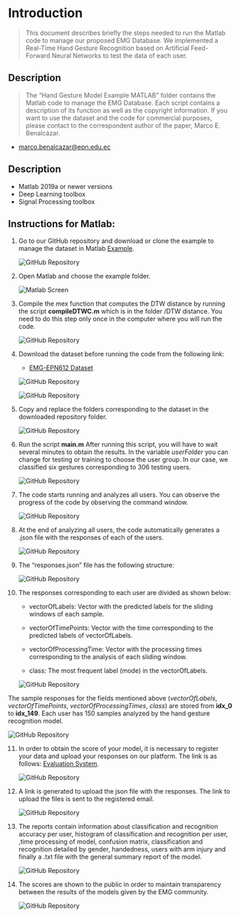 # Introduction

> This document describes briefly the steps needed to run the Matlab code to manage our proposed EMG Database. We implemented a Real-Time Hand Gesture Recognition based on Artificial Feed-Forward Neural Networks to test the data of each user.


## Description

> The “Hand Gesture Model Example MATLAB” folder contains the Matlab code to manage the EMG Database. Each script contains a description of its function as well as the copyright information. If you want to use the dataset and the code for commercial purposes, please contact to the correspondent author of the paper, Marco E. Benalcázar.

* marco.benalcazar@epn.edu.ec 

## Description

* Matlab 2019a or newer versions
* Deep Learning toolbox
* Signal Processing toolbox


## Instructions for Matlab:

1. Go to our GitHub repository and download or clone the example to manage the dataset in Matlab [Example](https://github.com/laboratorioAI/DTW_ANN_EPN_Matlab).

    ![GitHub Repository](filesReadme/I1.png "Step 1")

2. Open Matlab and choose the example folder.

    ![Matlab Screen](filesReadme/I2.png "Step 2")

3. Compile the mex function that computes the DTW distance by running the script **compileDTWC.m** which is in the folder /DTW distance. You need to do this step only once in the computer where you will run the code. 
   
    ![GitHub Repository](filesReadme/I3.png "Step 3")

4. Download the dataset before running the code from the following link: 
   
   * [EMG-EPN612 Dataset](https://laboratorio-ia.epn.edu.ec/es/recursos/dataset/2020_emg_dataset_612)

    ![GitHub Repository](filesReadme/Dataset.png "Dataset")

    ![GitHub Repository](filesReadme/Zenodo.png "Dataset")

5. Copy and replace the folders corresponding to the dataset in the downloaded repository folder.
   
   ![GitHub Repository](filesReadme/CopyDataset.png "Dataset")


6. Run the script **main.m** After running this script, you will have to wait several minutes to obtain the results. In the variable *userFolder* you can change for testing or training to choose the user group. In our case, we classified six gestures corresponding to 306 testing users.

    ![GitHub Repository](filesReadme/I4.png "Step 4")

7. The code starts running and analyzes all users. You can observe the progress of the code by observing the command window.

    ![GitHub Repository](filesReadme/I5.png "Step 5")

8. At the end of analyzing all users, the code automatically generates a .json file with the responses of each of the users.

    ![GitHub Repository](filesReadme/I6.png "Step 6")

9.  The “responses.json” file has the following structure:

    ![GitHub Repository](filesReadme/I9.png "Step 7")

10. The responses corresponding to each user are divided as shown below:

    * vectorOfLabels:  Vector with the predicted labels for the sliding windows of each sample.

    * vectorOfTimePoints:  Vector with the time corresponding to the predicted labels of vectorOfLabels.

    * vectorOfProcessingTime: Vector with the processing times corresponding to the analysis of each sliding window.

    * class:  The most frequent label (mode) in the vectorOfLabels.

    ![GitHub Repository](filesReadme/I10.png "Step 8")

The sample responses for the fields mentioned above (*vectorOfLabels*, *vectorOfTimePoints*, *vectorOfProcessingTimes*, *class*) are stored from **idx_0** to **idx_149**. Each user has 150 samples analyzed by the hand gesture recognition model.

  ![GitHub Repository](filesReadme/I11.png "Step 9")

11. In order to obtain the score of your model, it is necessary to register your data and upload your responses on our platform.  The link is as follows:
[Evaluation System](https://aplicaciones-ia.epn.edu.ec/webapps/home/session.html?app=EMG%20Gesture%20Recognition%20Evaluator).

    ![GitHub Repository](filesReadme/I12.png "Platform")

12. A link is generated to upload the json file with the responses. The link to upload the files is sent to the registered email.
    
    ![GitHub Repository](filesReadme/Email.png "Email")

13. The reports contain information about classification and recognition accuracy per user, histogram of classification and recognition per user, ,time processing of model, confusion matrix, classification and recognition detailed by gender, handedness, users with arm injury and finally a .txt file with the general summary report of the model. 

    ![GitHub Repository](filesReadme/Scores.png "Reports")

14. The scores are shown to the public in order to maintain transparency between the results of the models given by the EMG community.

    ![GitHub Repository](filesReadme/SystemEvaluation.png "System")
